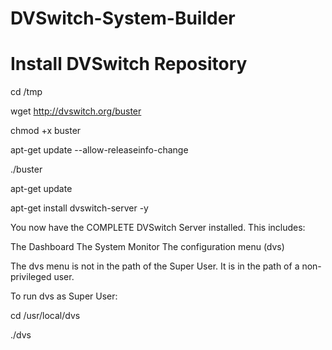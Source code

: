 # DVSwitch-System-Builder


# Install DVSwitch Repository

cd /tmp

wget http://dvswitch.org/buster

chmod +x buster

apt-get update --allow-releaseinfo-change

./buster

apt-get update

apt-get install dvswitch-server -y

You now have the COMPLETE DVSwitch Server installed. This includes:

The Dashboard
The System Monitor
The configuration menu (dvs)

The dvs menu is not in the path of the Super User. It is in the path of a non-privileged user.

To run dvs as Super User:

cd /usr/local/dvs

./dvs
